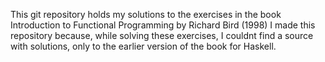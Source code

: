 This git repository holds my solutions to the exercises in the book Introduction to Functional Programming by Richard Bird (1998)
I made this repository because, while solving these exercises, I couldnt find a source with solutions, only to the earlier version of the book for Haskell.
